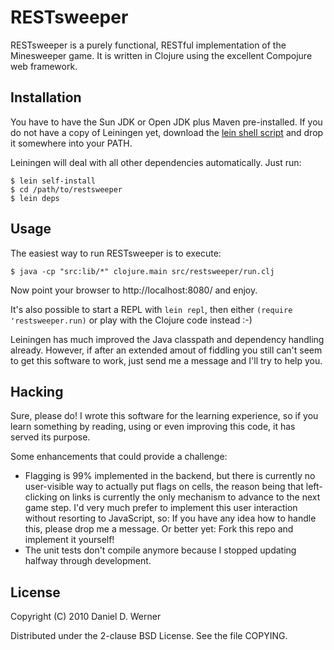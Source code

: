 # RESTsweeper

RESTsweeper is a purely functional, RESTful implementation of the Minesweeper
game. It is written in Clojure using the excellent Compojure web framework.

## Installation

You have to have the Sun JDK or Open JDK plus Maven pre-installed. If you do
not have a copy of Leiningen yet, download the
[lein shell script](http://github.com/technomancy/leiningen/raw/stable/bin/lein)
and drop it somewhere into your PATH.

Leiningen will deal with all other dependencies automatically. Just run:

    $ lein self-install
    $ cd /path/to/restsweeper
    $ lein deps

## Usage

The easiest way to run RESTsweeper is to execute:

    $ java -cp "src:lib/*" clojure.main src/restsweeper/run.clj

Now point your browser to http://localhost:8080/ and enjoy.

It's also possible to start a REPL with `lein repl`, then either
`(require 'restsweeper.run)` or play with the Clojure code instead :-)

Leiningen has much improved the Java classpath and dependency handling already.
However, if after an extended amout of fiddling you still can't seem to get
this software to work, just send me a message and I'll try to help you.

## Hacking

Sure, please do! I wrote this software for the learning experience, so if you
learn something by reading, using or even improving this code, it has served
its purpose.

Some enhancements that could provide a challenge:

* Flagging is 99% implemented in the backend, but there is currently no
  user-visible way to actually put flags on cells, the reason being that
  left-clicking on links is currently the only mechanism to advance to the next
  game step. I'd very much prefer to implement this user interaction without
  resorting to JavaScript, so: If you have any idea how to handle this, please
  drop me a message. Or better yet: Fork this repo and implement it yourself!
* The unit tests don't compile anymore because I stopped updating halfway
  through development.

## License

Copyright (C) 2010  Daniel D. Werner

Distributed under the 2-clause BSD License. See the file COPYING.
